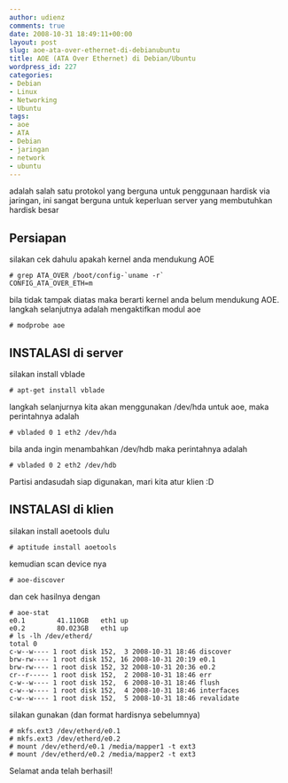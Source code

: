 ```yaml
---
author: udienz
comments: true
date: 2008-10-31 18:49:11+00:00
layout: post
slug: aoe-ata-over-ethernet-di-debianubuntu
title: AOE (ATA Over Ethernet) di Debian/Ubuntu
wordpress_id: 227
categories:
- Debian
- Linux
- Networking
- Ubuntu
tags:
- aoe
- ATA
- Debian
- jaringan
- network
- ubuntu
---
```


adalah salah satu protokol yang berguna untuk penggunaan hardisk via jaringan, ini sangat berguna untuk keperluan server yang membutuhkan hardisk besar


## Persiapan


silakan cek dahulu apakah kernel anda mendukung AOE


    
    
    # grep ATA_OVER /boot/config-`uname -r`
    CONFIG_ATA_OVER_ETH=m 




bila tidak tampak diatas maka berarti kernel anda belum mendukung AOE. langkah selanjutnya adalah mengaktifkan modul aoe


    
    
    # modprobe aoe




## INSTALASI di server


silakan install vblade


    
    # apt-get install vblade



langkah selanjurnya kita akan menggunakan /dev/hda untuk aoe, maka perintahnya adalah


    
    # vbladed 0 1 eth2 /dev/hda



bila anda ingin menambahkan /dev/hdb maka perintahnya adalah


    
    # vbladed 0 2 eth2 /dev/hdb



Partisi andasudah siap digunakan, mari kita atur klien :D


## INSTALASI di klien


silakan install aoetools dulu


    
    # aptitude install aoetools



kemudian scan device nya


    
    # aoe-discover



dan cek hasilnya dengan


    
    # aoe-stat
    e0.1        41.110GB   eth1 up
    e0.2        80.023GB   eth1 up
    # ls -lh /dev/etherd/
    total 0
    c-w--w---- 1 root disk 152,  3 2008-10-31 18:46 discover
    brw-rw---- 1 root disk 152, 16 2008-10-31 20:19 e0.1
    brw-rw---- 1 root disk 152, 32 2008-10-31 20:36 e0.2
    cr--r----- 1 root disk 152,  2 2008-10-31 18:46 err
    c-w--w---- 1 root disk 152,  6 2008-10-31 18:46 flush
    c-w--w---- 1 root disk 152,  4 2008-10-31 18:46 interfaces
    c-w--w---- 1 root disk 152,  5 2008-10-31 18:46 revalidate
    


silakan gunakan (dan format hardisnya sebelumnya)


    
    
    # mkfs.ext3 /dev/etherd/e0.1
    # mkfs.ext3 /dev/etherd/e0.2
    # mount /dev/etherd/e0.1 /media/mapper1 -t ext3
    # mount /dev/etherd/e0.2 /media/mapper2 -t ext3



Selamat anda telah berhasil!
